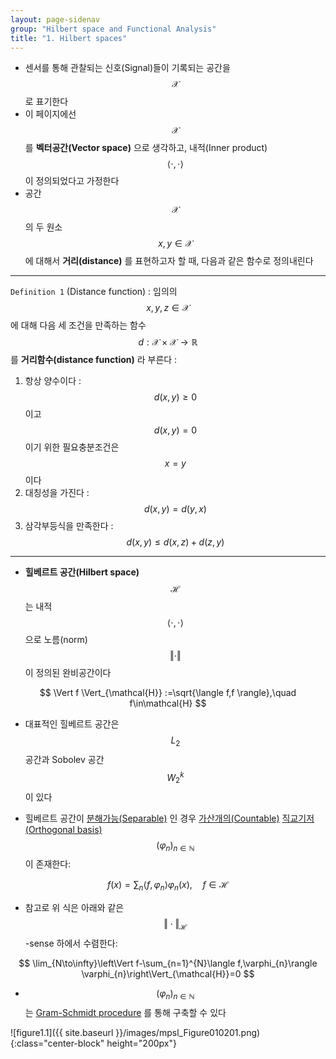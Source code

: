 ```yaml
---
layout: page-sidenav
group: "Hilbert space and Functional Analysis"
title: "1. Hilbert spaces"
---
```


- 센서를 통해 관찰되는 신호(Signal)들이 기록되는 공간을 $$ \mathcal{X} $$ 로 표기한다
- 이 페이지에선 $$ \mathcal{X} $$ 를 **벡터공간(Vector space)** 으로 생각하고, 내적(Inner product) $$ \langle \cdot, \cdot \rangle $$ 이 정의되었다고 가정한다
- 공간 $$ \mathcal{X}$$ 의 두 원소 $$ x, y \in \mathcal{X} $$ 에 대해서 **거리(distance)** 를 표현하고자 할 때, 다음과 같은 함수로 정의내린다

---

`Definition 1` (Distance function) : 임의의 $$ x,y,z \in \mathcal{X} $$ 에 대해 다음 세 조건을 만족하는 함수 $$ d:\mathcal{X}\times\mathcal{X}\to\mathbb{R} $$ 를 **거리함수(distance function)** 라 부른다 :

1. 항상 양수이다 : $$ d(x,y)\geq 0 $$ 이고 $$ d(x,y)=0 $$ 이기 위한 필요충분조건은 $$ x=y $$ 이다
2. 대칭성을 가진다 : $$ d(x,y) = d(y,x) $$
3. 삼각부등식을 만족한다 : $$ d(x,y) \leq d(x,z) + d(z,y) $$

---

- **힐베르트 공간(Hilbert space)** $$ \mathcal{H} $$ 는 내적 $$ \langle\cdot,\cdot\rangle $$ 으로 노름(norm) $$ \Vert \cdot \Vert $$ 이 정의된 완비공간이다

$$
\Vert f \Vert_{\mathcal{H}} :=\sqrt{\langle f,f \rangle},\quad f\in\mathcal{H}
$$

- 대표적인 힐베르트 공간은 $$ L_{2} $$ 공간과 Sobolev 공간 $$ W_{2}^{k} $$ 이 있다

- 힐베르트 공간이 [분해가능(Separable)](https://en.wikipedia.org/wiki/Separable_space) 인 경우 [가산개의(Countable)](https://en.wikipedia.org/wiki/Countable_set) [직교기저(Orthogonal basis)](https://en.wikipedia.org/wiki/Orthonormal_basis) $$ (\varphi_{n})_{n\in\mathbb{N}} $$ 이 존재한다:

$$
f (x) = \sum_{n}\langle f,\varphi_{n} \rangle\varphi_{n}(x),\quad f\in\mathcal{H}
$$

- 참고로 위 식은 아래와 같은 $$ \Vert \cdot \Vert_{\mathcal{H}} $$ -sense 하에서 수렴한다:

$$
\lim_{N\to\infty}\left\Vert f-\sum_{n=1}^{N}\langle f,\varphi_{n}\rangle \varphi_{n}\right\Vert_{\mathcal{H}}=0
$$

- $$ (\varphi_{n})_{n\in\mathbb{N}} $$ 는 [Gram-Schmidt procedure](https://en.wikipedia.org/wiki/Gram%E2%80%93Schmidt_process) 를 통해 구축할 수 있다


![figure1.1]({{ site.baseurl }}/images/mpsl_Figure010201.png){:class="center-block" height="200px"}


